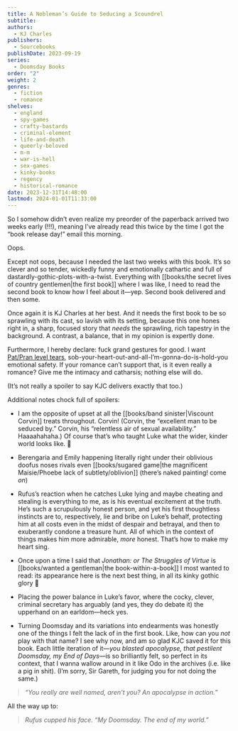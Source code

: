 ```yaml
---
title: A Nobleman’s Guide to Seducing a Scoundrel
subtitle: 
authors:
  - KJ Charles
publishers:
  - Sourcebooks
publishDate: 2023-09-19
series:
  - Doomsday Books
order: "2"
weight: 2
genres:
  - fiction
  - romance
shelves:
  - england
  - spy-games
  - crafty-bastards
  - criminal-element
  - life-and-death
  - queerly-beloved
  - m-m
  - war-is-hell
  - sex-games
  - kinky-books
  - regency
  - historical-romance
date: 2023-12-31T14:48:00
lastmod: 2024-01-01T11:33:00
---
```

So I somehow didn’t even realize my preorder of the paperback arrived two weeks early (!!!), meaning I’ve already read this twice by the time I got the “book release day!” email this morning.

Oops.

Except not oops, because I needed the last two weeks with this book. It’s so clever and so tender, wickedly funny and emotionally cathartic and full of dastardly-gothic-plots-with-a-twist. Everything with [[books/the secret lives of country gentlemen|the first book]] where I was like, I need to read the second book to know how I feel about it—yep. Second book delivered and then some.  
  
Once again it is KJ Charles at her best. And it needs the first book to be so sprawling with its cast, so lavish with its setting, because this one hones right in, a sharp, focused story that _needs_ the sprawling, rich tapestry in the background. A contrast, a balance, that in my opinion is expertly done.  
  
Furthermore, I hereby declare: fuck grand gestures for good. I want [Pat/Pran level tears](https://youtu.be/Bqe09a1xL3I?feature=shared&t=723), sob-your-heart-out-and-all-I’m-gonna-do-is-hold-you emotional safety. If your romance can’t support that, is it even really a romance? Give me the intimacy and catharsis; nothing else will do.  
  
(It’s not really a spoiler to say KJC delivers exactly that too.)  
  
Additional notes chock full of spoilers:  
  
- I am the opposite of upset at all the [[books/band sinister|Viscount Corvin]] treats throughout. Corvin! (Corvin, the “excellent man to be seduced by.” Corvin, his “relentless air of sexual availability.” Haaaahahaha.) Of course that’s who taught Luke what the wider, kinder world looks like. 🥹  
  
- Berengaria and Emily happening literally right under their oblivious doofus noses rivals even [[books/sugared game|the magnificent Maisie/Phoebe lack of subtlety/oblivion]] (there’s naked painting! come _on_)  
  
- Rufus’s reaction when he catches Luke lying and maybe cheating and stealing is everything to me, as is his eventual excitement at the truth. He’s such a scrupulously honest person, and yet his first thoughtless instincts are to, respectively, lie and bribe on Luke’s behalf, protecting him at all costs even in the midst of despair and betrayal, and then to exuberantly condone a treasure hunt. All of which in the context of things makes him more admirable, _more_ honest. That’s how to make my heart sing.  
  
- Once upon a time I said that _Jonathan: or The Struggles of Virtue_ is [[books/wanted a gentleman|the book-within-a-book]] I most wanted to read: its appearance here is the next best thing, in all its kinky gothic glory 🤣  
  
- Placing the power balance in Luke’s favor, where the cocky, clever, criminal secretary has arguably (and yes, they do debate it) the upperhand on an earldom—heck yes.  
  
- Turning Doomsday and its variations into endearments was honestly one of the things I felt the lack of in the first book. Like, how can you _not_ play with that name? I see why now, and am so glad KJC saved it for this book. Each little iteration of it—_you blasted apocalypse, that pestilent Doomsday, my End of Days_—is so brilliantly felt, so perfect in its context, that I wanna wallow around in it like Odo in the archives (i.e. like a pig in shit). (I’m sorry, Sir Gareth, for judging you for not doing the same.)  

> _“You really are well named, aren’t you? An apocalypse in action.”_
  
All the way up to:  

> _Rufus cupped his face. “My Doomsday. The end of my world.”_